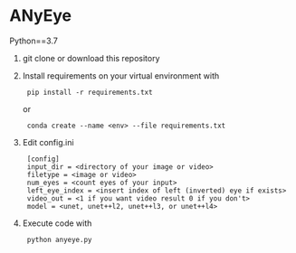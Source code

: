 # ANyEye

Python==3.7

1. git clone or download this repository

2. Install requirements on your virtual environment with

        pip install -r requirements.txt

    or

        conda create --name <env> --file requirements.txt

3. Edit config.ini

        [config]
        input_dir = <directory of your image or video>
        filetype = <image or video>
        num_eyes = <count eyes of your input>
        left_eye_index = <insert index of left (inverted) eye if exists>
        video_out = <1 if you want video result 0 if you don't>
        model = <unet, unet++l2, unet++l3, or unet++l4>

4. Execute code with

        python anyeye.py

